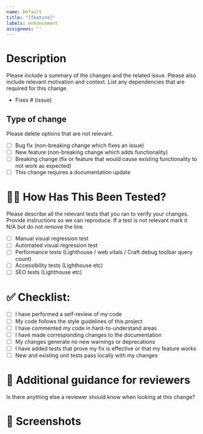 ```yaml
---
name: Default
title: "[feature]"
labels: enhancement
assignees: ''
---
```


# Description

Please include a summary of the changes and the related issue. Please also include relevant motivation and context. List any dependencies that are required for this change.

- Fixes # (issue)

## Type of change

Please delete options that are not relevant.

- [ ] Bug fix (non-breaking change which fixes an issue)
- [ ] New feature (non-breaking change which adds functionality)
- [ ] Breaking change (fix or feature that would cause existing functionality to not work as expected)
- [ ] This change requires a documentation update

# 👩‍🔬 How Has This Been Tested?

Please describe all the relevant tests that you ran to verify your changes. Provide instructions so we can reproduce. If a test is not relevant mark it N/A but do not remove the line

- [ ] Manual visual regression test
- [ ] Automated visual regression test
- [ ] Performance tests (Lighthouse / web vitals / Craft debug toolbar query count)
- [ ] Accessibility tests (Lighthouse etc)
- [ ] SEO tests (Lighthouse etc)

# ✅ Checklist:

- [ ] I have performed a self-review of my code
- [ ] My code follows the style guidelines of this project
- [ ] I have commented my code in hard-to-understand areas
- [ ] I have made corresponding changes to the documentation
- [ ] My changes generate no new warnings or deprecations
- [ ] I have added tests that prove my fix is effective or that my feature works
- [ ] New and existing unit tests pass locally with my changes

# 🧐 Additional guidance for reviewers

Is there anything else a reviewer should know when looking at this change?


# 📸 Screenshots
